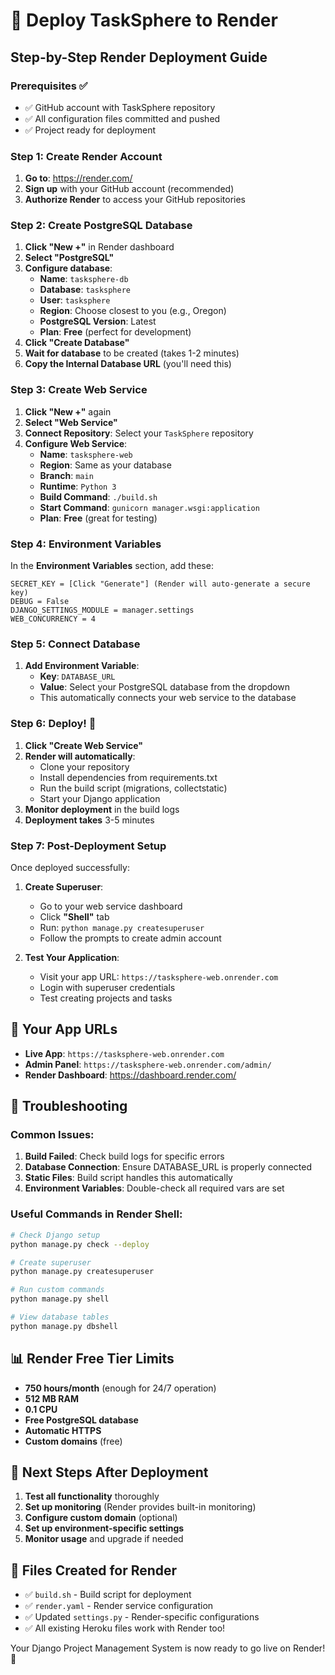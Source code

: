 # 🚀 Deploy TaskSphere to Render

## Step-by-Step Render Deployment Guide

### Prerequisites ✅
- ✅ GitHub account with TaskSphere repository
- ✅ All configuration files committed and pushed
- ✅ Project ready for deployment

### Step 1: Create Render Account
1. **Go to**: https://render.com/
2. **Sign up** with your GitHub account (recommended)
3. **Authorize Render** to access your GitHub repositories

### Step 2: Create PostgreSQL Database
1. **Click "New +"** in Render dashboard
2. **Select "PostgreSQL"**
3. **Configure database**:
   - **Name**: `tasksphere-db`
   - **Database**: `tasksphere`
   - **User**: `tasksphere`
   - **Region**: Choose closest to you (e.g., Oregon)
   - **PostgreSQL Version**: Latest
   - **Plan**: **Free** (perfect for development)
4. **Click "Create Database"**
5. **Wait for database** to be created (takes 1-2 minutes)
6. **Copy the Internal Database URL** (you'll need this)

### Step 3: Create Web Service
1. **Click "New +"** again
2. **Select "Web Service"**
3. **Connect Repository**: Select your `TaskSphere` repository
4. **Configure Web Service**:
   - **Name**: `tasksphere-web`
   - **Region**: Same as your database
   - **Branch**: `main`
   - **Runtime**: `Python 3`
   - **Build Command**: `./build.sh`
   - **Start Command**: `gunicorn manager.wsgi:application`
   - **Plan**: **Free** (great for testing)

### Step 4: Environment Variables
In the **Environment Variables** section, add these:

```
SECRET_KEY = [Click "Generate"] (Render will auto-generate a secure key)
DEBUG = False
DJANGO_SETTINGS_MODULE = manager.settings
WEB_CONCURRENCY = 4
```

### Step 5: Connect Database
1. **Add Environment Variable**:
   - **Key**: `DATABASE_URL`
   - **Value**: Select your PostgreSQL database from the dropdown
   - This automatically connects your web service to the database

### Step 6: Deploy! 🎉
1. **Click "Create Web Service"**
2. **Render will automatically**:
   - Clone your repository
   - Install dependencies from requirements.txt
   - Run the build script (migrations, collectstatic)
   - Start your Django application
3. **Monitor deployment** in the build logs
4. **Deployment takes** 3-5 minutes

### Step 7: Post-Deployment Setup
Once deployed successfully:

1. **Create Superuser**:
   - Go to your web service dashboard
   - Click **"Shell"** tab
   - Run: `python manage.py createsuperuser`
   - Follow the prompts to create admin account

2. **Test Your Application**:
   - Visit your app URL: `https://tasksphere-web.onrender.com`
   - Login with superuser credentials
   - Test creating projects and tasks

## 🎯 Your App URLs
- **Live App**: `https://tasksphere-web.onrender.com`
- **Admin Panel**: `https://tasksphere-web.onrender.com/admin/`
- **Render Dashboard**: https://dashboard.render.com/

## 🔧 Troubleshooting

### Common Issues:
1. **Build Failed**: Check build logs for specific errors
2. **Database Connection**: Ensure DATABASE_URL is properly connected
3. **Static Files**: Build script handles this automatically
4. **Environment Variables**: Double-check all required vars are set

### Useful Commands in Render Shell:
```bash
# Check Django setup
python manage.py check --deploy

# Create superuser
python manage.py createsuperuser

# Run custom commands
python manage.py shell

# View database tables
python manage.py dbshell
```

## 📊 Render Free Tier Limits
- **750 hours/month** (enough for 24/7 operation)
- **512 MB RAM**
- **0.1 CPU**
- **Free PostgreSQL database**
- **Automatic HTTPS**
- **Custom domains** (free)

## 🎉 Next Steps After Deployment
1. **Test all functionality** thoroughly
2. **Set up monitoring** (Render provides built-in monitoring)
3. **Configure custom domain** (optional)
4. **Set up environment-specific settings**
5. **Monitor usage** and upgrade if needed

## 📁 Files Created for Render
- ✅ `build.sh` - Build script for deployment
- ✅ `render.yaml` - Render service configuration
- ✅ Updated `settings.py` - Render-specific configurations
- ✅ All existing Heroku files work with Render too!

Your Django Project Management System is now ready to go live on Render! 🚀
